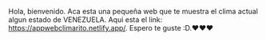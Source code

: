 Hola, bienvenido. Aca esta una pequeña web que te muestra el clima actual algun estado de VENEZUELA. Aqui esta el link: https://appwebclimarito.netlify.app/. Espero te guste :D.❤❤❤ 
